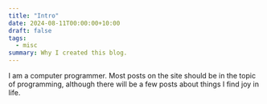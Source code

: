 ```yaml
---
title: "Intro"
date: 2024-08-11T00:00:00+10:00
draft: false
tags:
  - misc
summary: Why I created this blog.
---
```


I am a computer programmer. Most posts on the site should be in the topic of programming, although there will be a few posts about things I find joy in life.
